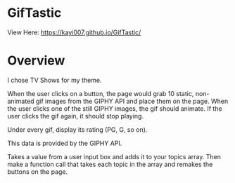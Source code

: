 # GifTastic

View Here: https://kayi007.github.io/GifTastic/

# Overview

I chose TV Shows for my theme. 

When the user clicks on a button, the page would grab 10 static, non-animated gif images from the GIPHY API and place them on the page.
When the user clicks one of the still GIPHY images, the gif should animate. If the user clicks the gif again, it should stop playing.

Under every gif, display its rating (PG, G, so on).

This data is provided by the GIPHY API.

Takes a value from a user input box and adds it to your topics array. Then make a function call that takes each topic in the array and remakes the buttons on the page.

